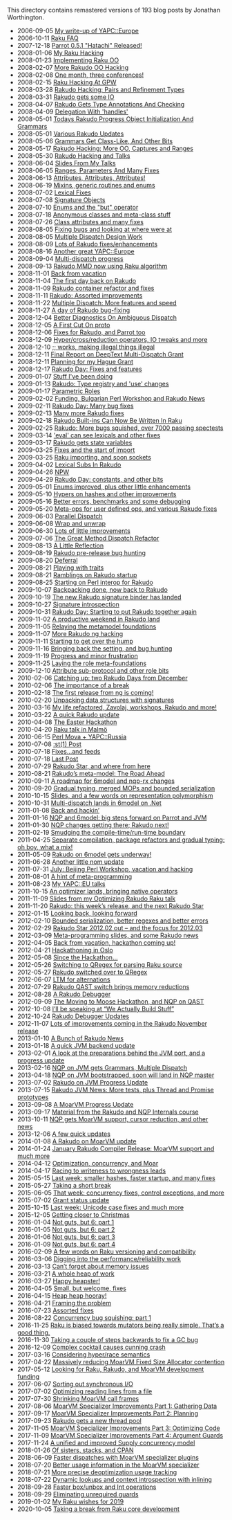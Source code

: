 This directory contains remastered versions of 193 blog posts by Jonathan Worthington.

- 2006-09-05 [My write-up of YAPC::Europe](My-write-up-of-YAPC-Europe.md)
- 2006-10-11 [Raku FAQ](Raku-FAQ.md)
- 2007-12-18 [Parrot 0.5.1 &quot;Hatachi&quot; Released!](Parrot-051-Hatachi-Released.md)
- 2008-01-06 [My Raku Hacking](My-Raku-Hacking.md)
- 2008-01-23 [Implementing Raku OO](Implementing-Raku-OO.md)
- 2008-02-07 [More Rakudo OO Hacking](More-Rakudo-OO-Hacking.md)
- 2008-02-08 [One month, three conferences!](One-month-three-conferences.md)
- 2008-02-15 [Raku Hacking At GPW](Raku-Hacking-At-GPW.md)
- 2008-03-28 [Rakudo Hacking: Pairs and Refinement Types](Rakudo-Hacking-Pairs-and-Refinement-Types.md)
- 2008-03-31 [Rakudo gets some IO](Rakudo-gets-some-IO.md)
- 2008-04-07 [Rakudo Gets Type Annotations And Checking](Rakudo-Gets-Type-Annotations-And-Checking.md)
- 2008-04-09 [Delegation With 'handles'](Delegation-With-handles.md)
- 2008-05-01 [Todays Rakudo Progress Object Initialization And Grammars](Todays-Rakudo-Progress-Object-Initialization-And-Grammars.md)
- 2008-05-01 [Various Rakudo Updates](Various-Rakudo-Updates.md)
- 2008-05-06 [Grammars Get Class-Like, And Other Bits](Grammars-Get-Class-Like-And-Other-Bits.md)
- 2008-05-17 [Rakudo Hacking: More OO, Captures and Ranges](Rakudo-Hacking-More-OO-Captures-and-Ranges.md)
- 2008-05-30 [Rakudo Hacking and Talks](Rakudo-Hacking-and-Talks.md)
- 2008-06-04 [Slides From My Talks](Slides-From-My-Talks.md)
- 2008-06-05 [Ranges, Parameters And Many Fixes](Ranges-Parameters-And-Many-Fixes.md)
- 2008-06-13 [Attributes, Attributes, Attributes!](Attributes-Attributes-Attributes.md)
- 2008-06-19 [Mixins, generic routines and enums](Mixins-generic-routines-and-enums.md)
- 2008-07-02 [Lexical Fixes](Lexical-Fixes.md)
- 2008-07-08 [Signature Objects](Signature-Objects.md)
- 2008-07-10 [Enums and the &quot;but&quot; operator](Enums-and-the-but-operator.md)
- 2008-07-18 [Anonymous classes and meta-class stuff](Anonymous-classes-and-meta-class-stuff.md)
- 2008-07-26 [Class attributes and many fixes](Class-attributes-and-many-fixes.md)
- 2008-08-05 [Fixing bugs and looking at where were at](Fixing-bugs-and-looking-at-where-were-at.md)
- 2008-08-05 [Multiple Dispatch Design Work](Multiple-Dispatch-Design-Work.md)
- 2008-08-09 [Lots of Rakudo fixes/enhancements](Lots-of-Rakudo-fixes-enhancements.md)
- 2008-08-16 [Another great YAPC::Europe](Another-great-YAPC-Europe.md)
- 2008-09-04 [Multi-dispatch progress](Multi-dispatch-progress.md)
- 2008-09-13 [Rakudo MMD now using Raku algorithm](Rakudo-MMD-now-using-Raku-algorithm.md)
- 2008-11-01 [Back from vacation](Back-from-vacation.md)
- 2008-11-04 [The first day back on Rakudo](The-first-day-back-on-Rakudo.md)
- 2008-11-09 [Rakudo container refactor and fixes](Rakudo-container-refactor-and-fixes.md)
- 2008-11-11 [Rakudo: Assorted improvements](Rakudo-Assorted-improvements.md)
- 2008-11-22 [Multiple Dispatch: More features and speed](Multiple-Dispatch-More-features-and-speed.md)
- 2008-11-27 [A day of Rakudo bug-fixing](A-day-of-Rakudo-bug-fixing.md)
- 2008-12-04 [Better Diagnostics On Ambiguous Dispatch](Better-Diagnostics-On-Ambiguous-Dispatch.md)
- 2008-12-05 [A First Cut On proto](A-First-Cut-On-proto.md)
- 2008-12-06 [Fixes for Rakudo, and Parrot too](Fixes-for-Rakudo-and-Parrot-too.md)
- 2008-12-09 [Hyper/cross/reduction operators, IO tweaks and more](Hyper-cross-reduction-operators-IO-tweaks-and-more.md)
- 2008-12-10 [;; works, making illegal things illegal](works-making-illegal-things-illegal.md)
- 2008-12-11 [Final Report on DeepText Multi-Dispatch Grant](Final-Report-on-DeepText-Multi-Dispatch-Grant.md)
- 2008-12-11 [Planning for my Hague Grant](Planning-for-my-Hague-Grant.md)
- 2008-12-17 [Rakudo Day: Fixes and features](Rakudo-Day-Fixes-and-features.md)
- 2009-01-07 [Stuff I've been doing](Stuff-Ive-been-doing.md)
- 2009-01-13 [Rakudo: Type registry and 'use' changes](Rakudo-Type-registry-and-use-changes.md)
- 2009-01-17 [Parametric Roles](Parametric-Roles.md)
- 2009-02-02 [Funding, Bulgarian Perl Workshop and Rakudo News](Funding-Bulgarian-Perl-Workshop-and-Rakudo-News.md)
- 2009-02-11 [Rakudo Day: Many bug fixes](Rakudo-Day-Many-bug-fixes.md)
- 2009-02-13 [Many more Rakudo fixes](Many-more-Rakudo-fixes.md)
- 2009-02-18 [Rakudo Built-ins Can Now Be Written In Raku](Rakudo-Built-ins-Can-Now-Be-Written-In-Raku.md)
- 2009-02-25 [Rakudo: More bugs squished, over 7000 passing spectests](Rakudo-More-bugs-squished-over-7000-passing-spectests.md)
- 2009-03-14 ['eval' can see lexicals and other fixes](eval-can-see-lexicals-and-other-fixes.md)
- 2009-03-17 [Rakudo gets state variables](Rakudo-gets-state-variables.md)
- 2009-03-25 [Fixes and the start of import](Fixes-and-the-start-of-import.md)
- 2009-03-25 [Raku importing, and soon sockets](Raku-importing-and-soon-sockets.md)
- 2009-04-02 [Lexical Subs In Rakudo](Lexical-Subs-In-Rakudo.md)
- 2009-04-26 [NPW](NPW.md)
- 2009-04-29 [Rakudo Day: constants, and other bits](Rakudo-Day-constants-and-other-bits.md)
- 2009-05-01 [Enums improved, plus other little enhancements](Enums-improved-plus-other-little-enhancements.md)
- 2009-05-10 [Hypers on hashes and other improvements](Hypers-on-hashes-and-other-improvements.md)
- 2009-05-16 [Better errors, benchmarks and some debugging](Better-errors-benchmarks-and-some-debugging.md)
- 2009-05-20 [Meta-ops for user defined ops, and various Rakudo fixes](Meta-ops-for-user-defined-ops-and-various-Rakudo-fixes.md)
- 2009-06-03 [Parallel Dispatch](Parallel-Dispatch.md)
- 2009-06-08 [Wrap and unwrap](Wrap-and-unwrap.md)
- 2009-06-30 [Lots of little improvements](Lots-of-little-improvements.md)
- 2009-07-06 [The Great Method Dispatch Refactor](The-Great-Method-Dispatch-Refactor.md)
- 2009-08-13 [A Little Reflection](A-Little-Reflection.md)
- 2009-08-19 [Rakudo pre-release bug hunting](Rakudo-pre-release-bug-hunting.md)
- 2009-08-20 [Deferral](Deferral.md)
- 2009-08-21 [Playing with traits](Playing-with-traits.md)
- 2009-08-21 [Ramblings on Rakudo startup](Ramblings-on-Rakudo-startup.md)
- 2009-08-25 [Starting on Perl interop for Rakudo](Starting-on-Perl-interop-for-Rakudo.md)
- 2009-10-07 [Backpacking done, now back to Rakudo](Backpacking-done-now-back-to-Rakudo.md)
- 2009-10-19 [The new Rakudo signature binder has landed](The-new-Rakudo-signature-binder-has-landed.md)
- 2009-10-27 [Signature introspection](Signature-introspection.md)
- 2009-10-31 [Rakudo Day: Starting to put Rakudo together again](Rakudo-Day-Starting-to-put-Rakudo-together-again.md)
- 2009-11-02 [A productive weekend in Rakudo land](A-productive-weekend-in-Rakudo-land.md)
- 2009-11-05 [Relaying the metamodel foundations](Relaying-the-metamodel-foundations.md)
- 2009-11-07 [More Rakudo ng hacking](More-Rakudo-ng-hacking.md)
- 2009-11-11 [Starting to get over the hump](Starting-to-get-over-the-hump.md)
- 2009-11-16 [Bringing back the setting, and bug hunting](Bringing-back-the-setting-and-bug-hunting.md)
- 2009-11-19 [Progress and minor frustration](Progress-and-minor-frustration.md)
- 2009-11-25 [Laying the role meta-foundations](Laying-the-role-meta-foundations.md)
- 2009-12-10 [Attribute sub-protocol and other role bits](Attribute-sub-protocol-and-other-role-bits.md)
- 2010-02-06 [Catching up: two Rakudo Days from December](Catching-up-two-Rakudo-Days-from-December.md)
- 2010-02-06 [The importance of a break](The-importance-of-a-break.md)
- 2010-02-18 [The first release from ng is coming!](The-first-release-from-ng-is-coming.md)
- 2010-02-20 [Unpacking data structures with signatures](Unpacking-data-structures-with-signatures.md)
- 2010-03-16 [My life refactored, Zavolaj, workshops, Rakudo and more!](My-life-refactored-Zavolaj-workshops-Rakudo-and-more.md)
- 2010-03-22 [A quick Rakudo update](A-quick-Rakudo-update.md)
- 2010-04-08 [The Easter Hackathon](The-Easter-Hackathon.md)
- 2010-04-20 [Raku talk in Malmö](Raku-talk-in-Malmö.md)
- 2010-06-15 [Perl Mova + YAPC::Russia](Perl-Mova-YAPC-Russia.md)
- 2010-07-08 [:st(1) Post](st1-Post.md)
- 2010-07-18 [Fixes…and feeds](Fixes-and-feeds.md)
- 2010-07-18 [Last Post](Last-Post.md)
- 2010-07-29 [Rakudo Star, and where from here](Rakudo-Star-and-where-from-here.md)
- 2010-08-21 [Rakudo’s meta-model: The Road Ahead](Rakudos-meta-model-The-Road-Ahead.md)
- 2010-09-11 [A roadmap for 6model and nqp-rx changes](A-roadmap-for-6model-and-nqp-rx-changes.md)
- 2010-09-20 [Gradual typing, merged MOPs and bounded serialization](Gradual-typing-merged-MOPs-and-bounded-serialization.md)
- 2010-10-15 [Slides, and a few words on representation polymorphism](Slides-and-a-few-words-on-representation-polymorphism.md)
- 2010-10-31 [Multi-dispatch lands in 6model on .Net](Multi-dispatch-lands-in-6model-on-Net.md)
- 2011-01-08 [Back and hackin’](Back-and-hackin.md)
- 2011-01-16 [NQP and 6model: big steps forward on Parrot and JVM](NQP-and-6model-big-steps-forward-on-Parrot-and-JVM.md)
- 2011-01-30 [NQP changes getting there; Rakudo next!](NQP-changes-getting-there-Rakudo-next.md)
- 2011-02-19 [Smudging the compile-time/run-time boundary](Smudging-the-compile-time-run-time-boundary.md)
- 2011-04-25 [Separate compilation, package refactors and gradual typing: oh boy, what a mix!](Separate-compilation-package-refactors-and-gradual-typing-oh-boy-what-a-mix.md)
- 2011-05-09 [Rakudo on 6model gets underway!](Rakudo-on-6model-gets-underway.md)
- 2011-06-28 [Another little nom update](Another-little-nom-update.md)
- 2011-07-31 [July: Beijing Perl Workshop, vacation and hacking](July-Beijing-Perl-Workshop-vacation-and-hacking.md)
- 2011-08-01 [A hint of meta-programming](A-hint-of-meta-programming.md)
- 2011-08-23 [My YAPC::EU talks](My-YAPC-EU-talks.md)
- 2011-10-15 [An optimizer lands, bringing native operators](An-optimizer-lands-bringing-native-operators.md)
- 2011-11-09 [Slides from my Optimizing Rakudo Raku talk](Slides-from-my-Optimizing-Rakudo-Raku-talk.md)
- 2011-11-20 [Rakudo: this week’s release, and the next Rakudo Star](Rakudo-this-weeks-release-and-the-next-Rakudo-Star.md)
- 2012-01-15 [Looking back, looking forward](Looking-back-looking-forward.md)
- 2012-02-10 [Bounded serialization, better regexes and better errors](Bounded-serialization-better-regexes-and-better-errors.md)
- 2012-02-29 [Rakudo Star 2012.02 out – and the focus for 2012.03](Rakudo-Star-201202-out-and-the-focus-for-201203.md)
- 2012-03-09 [Meta-programming slides, and some Rakudo news](Meta-programming-slides-and-some-Rakudo-news.md)
- 2012-04-05 [Back from vacation, hackathon coming up!](Back-from-vacation-hackathon-coming-up.md)
- 2012-04-21 [Hackathoning in Oslo](Hackathoning-in-Oslo.md)
- 2012-05-08 [Since the Hackathon…](Since-the-Hackathon.md)
- 2012-05-26 [Switching to QRegex for parsing Raku source](Switching-to-QRegex-for-parsing-Raku-source.md)
- 2012-05-27 [Rakudo switched over to QRegex](Rakudo-switched-over-to-QRegex.md)
- 2012-06-07 [LTM for alternations](LTM-for-alternations.md)
- 2012-07-29 [Rakudo QAST switch brings memory reductions](Rakudo-QAST-switch-brings-memory-reductions.md)
- 2012-08-28 [A Rakudo Debugger](A-Rakudo-Debugger.md)
- 2012-09-09 [The Moving to Moose Hackathon, and NQP on QAST](The-Moving-to-Moose-Hackathon-and-NQP-on-QAST.md)
- 2012-10-08 [I’ll be speaking at “We Actually Build Stuff”](Ill-be-speaking-at-We-Actually-Build-Stuff.md)
- 2012-10-24 [Rakudo Debugger Updates](Rakudo-Debugger-Updates.md)
- 2012-11-07 [Lots of improvements coming in the Rakudo November release](Lots-of-improvements-coming-in-the-Rakudo-November-release.md)
- 2013-01-10 [A Bunch of Rakudo News](A-Bunch-of-Rakudo-News.md)
- 2013-01-18 [A quick JVM backend update](A-quick-JVM-backend-update.md)
- 2013-02-01 [A look at the preparations behind the JVM port, and a progress update](A-look-at-the-preparations-behind-the-JVM-port-and-a-progress-update.md)
- 2013-02-16 [NQP on JVM gets Grammars, Multiple Dispatch](NQP-on-JVM-gets-Grammars-Multiple-Dispatch.md)
- 2013-04-18 [NQP on JVM bootstrapped, soon will land in NQP master](NQP-on-JVM-bootstrapped-soon-will-land-in-NQP-master.md)
- 2013-07-02 [Rakudo on JVM Progress Update](Rakudo-on-JVM-Progress-Update.md)
- 2013-07-15 [Rakudo JVM News: More tests, plus Thread and Promise prototypes](Rakudo-JVM-News-More-tests-plus-Thread-and-Promise-prototypes.md)
- 2013-09-08 [A MoarVM Progress Update](A-MoarVM-Progress-Update.md)
- 2013-09-17 [Material from the Rakudo and NQP Internals course](Material-from-the-Rakudo-and-NQP-Internals-course.md)
- 2013-10-11 [NQP gets MoarVM support, cursor reduction, and other news](NQP-gets-MoarVM-support-cursor-reduction-and-other-news.md)
- 2013-12-06 [A few quick updates](A-few-quick-updates.md)
- 2014-01-08 [A Rakudo on MoarVM update](A-Rakudo-on-MoarVM-update.md)
- 2014-01-24 [January Rakudo Compiler Release: MoarVM support and much more](January-Rakudo-Compiler-Release-MoarVM-support-and-much-more.md)
- 2014-04-12 [Optimization, concurrency, and Moar](Optimization-concurrency-and-Moar.md)
- 2014-04-17 [Racing to writeness to wrongness leads](Racing-to-writeness-to-wrongness-leads.md)
- 2015-05-15 [Last week: smaller hashes, faster startup, and many fixes](Last-week-smaller-hashes-faster-startup-and-many-fixes.md)
- 2015-05-27 [Taking a short break](Taking-a-short-break.md)
- 2015-06-05 [That week: concurrency fixes, control exceptions, and more](That-week-concurrency-fixes-control-exceptions-and-more.md)
- 2015-07-02 [Grant status update](Grant-status-update.md)
- 2015-10-15 [Last week: Unicode case fixes and much more](Last-week-Unicode-case-fixes-and-much-more.md)
- 2015-12-05 [Getting closer to Christmas](Getting-closer-to-Christmas.md)
- 2016-01-04 [Not guts, but 6: part 1](Not-guts-but-6-part-1.md)
- 2016-01-05 [Not guts, but 6: part 2](Not-guts-but-6-part-2.md)
- 2016-01-06 [Not guts, but 6: part 3](Not-guts-but-6-part-3.md)
- 2016-01-09 [Not guts, but 6: part 4](Not-guts-but-6-part-4.md)
- 2016-02-09 [A few words on Raku versioning and compatibility](A-few-words-on-Raku-versioning-and-compatibility.md)
- 2016-03-06 [Digging into the performance/reliability work](Digging-into-the-performance-reliability-work.md)
- 2016-03-13 [Can’t forget about memory issues](Cant-forget-about-memory-issues.md)
- 2016-03-21 [A whole heap of work](A-whole-heap-of-work.md)
- 2016-03-27 [Happy heapster!](Happy-heapster.md)
- 2016-04-05 [Small, but welcome, fixes](Small-but-welcome-fixes.md)
- 2016-04-15 [Heap heap hooray!](Heap-heap-hooray.md)
- 2016-04-21 [Framing the problem](Framing-the-problem.md)
- 2016-07-23 [Assorted fixes](Assorted-fixes.md)
- 2016-08-22 [Concurrency bug squishing: part 1](Concurrency-bug-squishing-part-1.md)
- 2016-11-25 [Raku is biased towards mutators being really simple. That’s a good thing.](Raku-is-biased-towards-mutators-being-really-simple-Thats-a-good-thing.md)
- 2016-11-30 [Taking a couple of steps backwards to fix a GC bug](Taking-a-couple-of-steps-backwards-to-fix-a-GC-bug.md)
- 2016-12-09 [Complex cocktail causes cunning crash](Complex-cocktail-causes-cunning-crash.md)
- 2017-03-16 [Considering hyper/race semantics](Considering-hyper-race-semantics.md)
- 2017-04-22 [Massively reducing MoarVM Fixed Size Allocator contention](Massively-reducing-MoarVM-Fixed-Size-Allocator-contention.md)
- 2017-05-12 [Looking for Raku, Rakudo, and MoarVM development funding](Looking-for-Raku-Rakudo-and-MoarVM-development-funding.md)
- 2017-06-07 [Sorting out synchronous I/O](Sorting-out-synchronous-I-O.md)
- 2017-07-02 [Optimizing reading lines from a file](Optimizing-reading-lines-from-a-file.md)
- 2017-07-30 [Shrinking MoarVM call frames](Shrinking-MoarVM-call-frames.md)
- 2017-08-06 [MoarVM Specializer Improvements Part 1: Gathering Data](MoarVM-Specializer-Improvements-Part-1-Gathering-Data.md)
- 2017-09-17 [MoarVM Specializer Improvements Part 2: Planning](MoarVM-Specializer-Improvements-Part-2-Planning.md)
- 2017-09-23 [Rakudo gets a new thread pool](Rakudo-gets-a-new-thread-pool.md)
- 2017-11-05 [MoarVM Specializer Improvements Part 3: Optimizing Code](MoarVM-Specializer-Improvements-Part-3-Optimizing-Code.md)
- 2017-11-09 [MoarVM Specializer Improvements Part 4: Argument Guards](MoarVM-Specializer-Improvements-Part-4-Argument-Guards.md)
- 2017-11-24 [A unified and improved Supply concurrency model](A-unified-and-improved-Supply-concurrency-model.md)
- 2018-01-26 [Of sisters, stacks, and CPAN](Of-sisters-stacks-and-CPAN.md)
- 2018-06-09 [Faster dispatches with MoarVM specializer plugins](Faster-dispatches-with-MoarVM-specializer-plugins.md)
- 2018-07-20 [Better usage information in the MoarVM specializer](Better-usage-information-in-the-MoarVM-specializer.md)
- 2018-07-21 [More precise deoptimization usage tracking](More-precise-deoptimization-usage-tracking.md)
- 2018-07-22 [Dynamic lookups and context introspection with inlining](Dynamic-lookups-and-context-introspection-with-inlining.md)
- 2018-09-28 [Faster box/unbox and Int operations](Faster-box-unbox-and-Int-operations.md)
- 2018-09-29 [Eliminating unrequired guards](Eliminating-unrequired-guards.md)
- 2019-01-02 [My Raku wishes for 2019](My-Raku-wishes-for-2019.md)
- 2020-10-05 [Taking a break from Raku core development](Taking-a-break-from-Raku-core-development.md)
